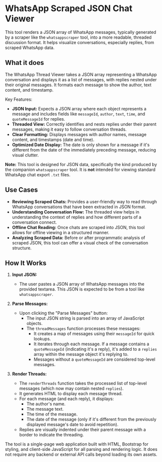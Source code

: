 # WhatsApp Scraped JSON Chat Viewer

This tool renders a JSON array of WhatsApp messages, typically generated by a scraper like the `whatsappscraper` tool, into a more readable, threaded discussion format. It helps visualize conversations, especially replies, from scraped WhatsApp data.

## What it does

The WhatsApp Thread Viewer takes a JSON array representing a WhatsApp conversation and displays it as a list of messages, with replies nested under their original messages. It formats each message to show the author, text content, and timestamp.

Key Features:
-   **JSON Input:** Expects a JSON array where each object represents a message and includes fields like `messageId`, `author`, `text`, `time`, and `quoteMessageId` for replies.
-   **Threaded View:** Correctly identifies and nests replies under their parent messages, making it easy to follow conversation threads.
-   **Clear Formatting:** Displays messages with author names, message content, and timestamps (date and time).
-   **Optimized Date Display:** The date is only shown for a message if it's different from the date of the immediately preceding message, reducing visual clutter.

**Note:** This tool is designed for JSON data, specifically the kind produced by the companion `whatsappscraper` tool. It is **not** intended for viewing standard WhatsApp chat export `.txt` files.

## Use Cases

-   **Reviewing Scraped Chats:** Provides a user-friendly way to read through WhatsApp conversations that have been extracted in JSON format.
-   **Understanding Conversation Flow:** The threaded view helps in understanding the context of replies and how different parts of a conversation connect.
-   **Offline Chat Reading:** Once chats are scraped into JSON, this tool allows for offline viewing in a structured manner.
-   **Analyzing Scraped Data:** Before or after programmatic analysis of scraped JSON, this tool can offer a visual check of the conversation structure.

## How It Works

1.  **Input JSON:**
    *   The user pastes a JSON array of WhatsApp messages into the provided textarea. This JSON is expected to be from a tool like `whatsappscraper`.

2.  **Parse Messages:**
    *   Upon clicking the "Parse Messages" button:
        *   The input JSON string is parsed into an array of JavaScript objects.
        *   The `threadMessages` function processes these messages:
            *   It creates a map of messages using their `messageId` for quick lookups.
            *   It iterates through each message. If a message contains a `quoteMessageId` (indicating it's a reply), it's added to a `replies` array within the message object it's replying to.
            *   Messages without a `quoteMessageId` are considered top-level messages.

3.  **Render Threads:**
    *   The `renderThreads` function takes the processed list of top-level messages (which now may contain nested `replies`).
    *   It generates HTML to display each message thread.
    *   For each message (and each reply), it displays:
        *   The author's name.
        *   The message text.
        *   The time of the message.
        *   The date of the message (only if it's different from the previously displayed message's date to avoid repetition).
    *   Replies are visually indented under their parent message with a border to indicate the threading.

The tool is a single-page web application built with HTML, Bootstrap for styling, and client-side JavaScript for all parsing and rendering logic. It does not require any backend or external API calls beyond loading its own assets.
